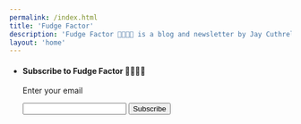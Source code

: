 ```yaml
---
permalink: /index.html
title: 'Fudge Factor'
description: 'Fudge Factor 🤔💡🤯🤓 is a blog and newsletter by Jay Cuthrell.'
layout: 'home'
---
```

<ul class="wrapper grid mt-l-xl" role="list" data-rows="masonry" data-layout="50-50">
    <li class="card flow overflow-hidden">
      <h4>Subscribe to Fudge Factor 🤔💡🤯🤓</h4>
      <form action="https://buttondown.email/api/emails/embed-subscribe/jaycuthrell" method="post" target="popupwindow" onsubmit="window.open('https://buttondown.fudge.org', 'popupwindow')" class="embeddable-buttondown-form">
      <p><label for="bd-email">Enter your email</label></p>
      <input type="email" name="email" id="bd-email" />
      <input type="submit" value="Subscribe" />
      <input type="hidden" name="tag" value="11ty" />
      </form>
    </li>
</ul>